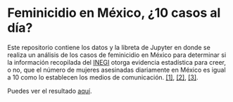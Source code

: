 # Feminicidio en México, ¿10 casos al día?

Este repositorio contiene los datos y la libreta de Jupyter en donde se realiza un análisis de los casos de feminicidio en México para determinar si la información recopilada del [INEGI](https://www.inegi.org.mx/sistemas/olap/proyectos/bd/continuas/mortalidad/defuncioneshom.asp) otorga evidencia estadística para creer, o no, que el número de mujeres asesinadas diariamente en México es igual a 10 como lo establecen los medios de comunicación. [[1]](https://www.eleconomista.com.mx/politica/Solo-en-los-primeros-seis-meses-del-2020-fueron-asesinadas-1844-mujeres-en-Mexico-Inegi-20210213-0002.html), [[2]](https://elpais.com/mexico/2021-06-28/los-feminicidios-en-mexico-aumentan-un-71-en-los-cinco-primeros-meses-de-2021.html), [[3]](https://www.jornada.com.mx/notas/2021/11/20/politica/asesinadas-10-mujeres-al-dia-en-mexico-senala-ai/).

Puedes ver el resultado [aquí](https://pedro-hdez.github.io/miniposts/feminicidios_analisis.html).
